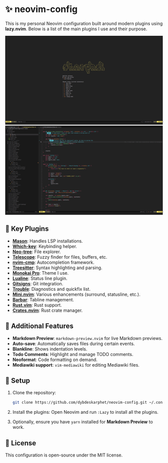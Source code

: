 # ✨ neovim-config

This is my personal Neovim configuration built around modern plugins using **lazy.nvim**. Below is a list of the main plugins I use and their purpose.

<img src="screenshots/empty.png"/>
<img src="screenshots/crowded.png"/>

## 🔌 Key Plugins

- **[Mason](https://github.com/williamboman/mason.nvim)**: Handles LSP installations.
- **[Which-key](https://github.com/folke/which-key.nvim)**: Keybinding helper.
- **[Neo-tree](https://github.com/nvim-neo-tree/neo-tree.nvim)**: File explorer.
- **[Telescope](https://github.com/nvim-telescope/telescope.nvim)**: Fuzzy finder for files, buffers, etc.
- **[nvim-cmp](https://github.com/hrsh7th/nvim-cmp)**: Autocompletion framework.
- **[Treesitter](https://github.com/nvim-treesitter/nvim-treesitter)**: Syntax highlighting and parsing.
- **[Monokai Pro](https://github.com/loctvl842/monokai-pro.nvim)**: Theme I use.
- **[Lualine](https://github.com/nvim-lualine/lualine.nvim)**: Status line plugin.
- **[Gitsigns](https://github.com/lewis6991/gitsigns.nvim)**: Git integration.
- **[Trouble](https://github.com/folke/trouble.nvim)**: Diagnostics and quickfix list.
- **[Mini.nvim](https://github.com/echasnovski/mini.nvim)**: Various enhancements (surround, statusline, etc.).
- **[Barbar](https://github.com/romgrk/barbar.nvim)**: Tabline management.
- **[Rust.vim](https://github.com/rust-lang/rust.vim)**: Rust support.
- **[Crates.nvim](https://github.com/saecki/crates.nvim)**: Rust crate manager.

## 🧁 Additional Features

- **Markdown Preview**: `markdown-preview.nvim` for live Markdown previews.
- **Auto-save**: Automatically saves files during certain events.
- **Blankline**: Shows indentation levels.
- **Todo Comments**: Highlight and manage TODO comments.
- **Neoformat**: Code formatting on demand.
- **Mediawiki support**: `vim-mediawiki` for editing Mediawiki files.

## 🔧 Setup

1. Clone the repository:

   ```sh
   git clone https://github.com/dybdeskarphet/neovim-config.git ~/.config/nvim
   ```

2. Install the plugins:
   Open Neovim and run `:Lazy` to install all the plugins.

3. Optionally, ensure you have `yarn` installed for **Markdown Preview** to work.

## 📜 License

This configuration is open-source under the MIT license.
